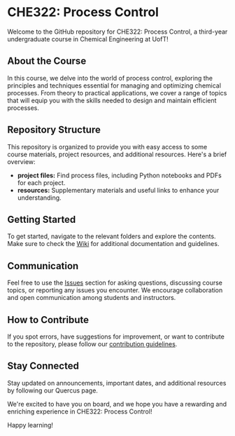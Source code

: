 # CHE322: Process Control

Welcome to the GitHub repository for CHE322: Process Control, a third-year undergraduate course in Chemical Engineering at UofT!

## About the Course
In this course, we delve into the world of process control, exploring the principles and techniques essential for managing and optimizing chemical processes. From theory to practical applications, we cover a range of topics that will equip you with the skills needed to design and maintain efficient processes.

## Repository Structure
This repository is organized to provide you with easy access to some course materials, project resources, and additional resources. Here's a brief overview:

- **project files:** Find process files, including Python notebooks and PDFs for each project.
- **resources:** Supplementary materials and useful links to enhance your understanding.

## Getting Started
To get started, navigate to the relevant folders and explore the contents. Make sure to check the [Wiki](wiki) for additional documentation and guidelines.

## Communication
Feel free to use the [Issues](issues) section for asking questions, discussing course topics, or reporting any issues you encounter. We encourage collaboration and open communication among students and instructors.

## How to Contribute
If you spot errors, have suggestions for improvement, or want to contribute to the repository, please follow our [contribution guidelines](CONTRIBUTING.md).

## Stay Connected
Stay updated on announcements, important dates, and additional resources by following our Quercus page.

We're excited to have you on board, and we hope you have a rewarding and enriching experience in CHE322: Process Control!

Happy learning!
